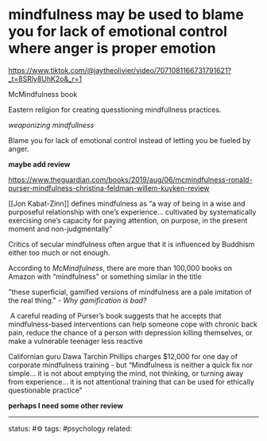 # mindfulness may be used to blame you for lack of emotional control where anger is proper emotion
https://www.tiktok.com/@jaytheolivier/video/7071081166731791621?_t=8SRly8UhK2o&_r=1

McMindfulness book

Eastern religion for creating quesstioning mindfullness practices.

*weaponizing mindfullness*

Blame you for lack of emotional control instead of letting you be fueled by anger.

**maybe add review**

https://www.theguardian.com/books/2019/aug/06/mcmindfulness-ronald-purser-mindfulness-christina-feldman-willem-kuyken-review

[[Jon Kabat-Zinn]] defines mindfulness as “a way of being in a wise and purposeful relationship with one’s experience… cultivated by systematically exercising one’s capacity for paying attention, on purpose, in the present moment and non-judgmentally”

Critics of secular mindfulness often argue that it is influenced by Buddhism either too much or not enough.

According to _McMindfulness_, there are more than 100,000 books on Amazon with “mindfulness” or something similar in the title

"these superficial, gamified versions of mindfulness are a pale imitation of the real thing." - *Why gamification is bad?*

 A careful reading of Purser’s book suggests that he accepts that mindfulness-based interventions can help someone cope with chronic back pain, reduce the chance of a person with depression killing themselves, or make a vulnerable teenager less reactive


Californian guru Dawa Tarchin Phillips charges $12,000 for one day of corporate mindfulness training - but “Mindfulness is neither a quick fix nor simple… it is not about emptying the mind, not thinking, or turning away from experience… it is not attentional training that can be used for ethically questionable practice”

**perhaps I need some other review**

---
status: #⚙️ 
tags: #psychology 
related: 